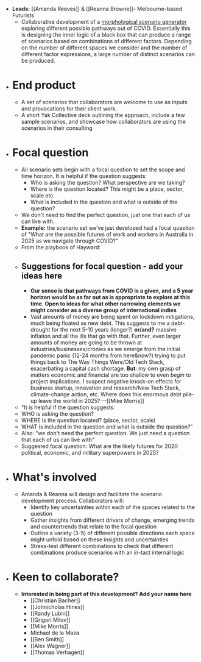- **Leads:** [[Amanda Reeves]] & [[Reanna Browne]]- Melbourne-based Futurists
    - Collaborative development of a [morphological scenario generator](https://www.researchgate.net/publication/243463578_Morphological_prospection_Profiling_the_shapes_of_things_to_come) exploring different possible pathways out of COVID. Essentially this is designing the inner logic of a black box that can produce a range of scenarios based on combinations of different factors. Depending on the number of different spaces we consider and the number of different factor expressions, a large number of distinct scenarios can be produced. 
- # End product
    - A set of scenarios that collaborators are welcome to use as inputs and provocations for their client work.
    - A short Yak Collective deck outlining the approach, include a few sample scenarios, and showcase how collaborators are using the scenarios in their consulting
- # Focal question
    - All scenario sets begin with a focal question to set the scope and time horizon. It is helpful if the question suggests:
        - Who is asking the question? What perspective are we taking?
        - Where is the question located? This might be a place, sector, scale etc.
        - What is included in the question and what is outside of the question?
    - We don't need to find the perfect question, just one that each of us can live with.
    - **Example:** the scenario set we've just developed had a focal question of "What are the possible futures of work and workers in Australia in 2025 as we navigate through COVID?"
    - From the playbook of Hayward: 
    - ## Suggestions for focal question - **add your ideas here**
        - __Our sense is that pathways from COVID is a given, and a 5 year horizon would be as far out as is appropriate to explore at this time. Open to ideas for what other narrowing elements we might consider as a diverse group of international indies__
        - Vast amounts of money are being spent on lockdown mitigations, much being floated as new debt. This suggests to me a debt-drought for the next 5-10 years (longer?) **or/and?** massive inflation and all the ills that go with that. Further, even larger amounts of money are going to be thrown at industries/businesses/cronies as we emerge from the initial pandemic panic (12-24 months from here&now?) trying to put things back to The Way Things Were/Old Tech Stack, exacerbating a capital cash shortage. **But**: my own grasp of matters economic and financial are too shallow to even _begin_ to project implications. I suspect negative knock-on effects for business startup, innovation and research/New Tech Stack, climate-change action, etc. Where does this enormous debt pile-up leave the world in 2025? 
--[[Mike Morris]]
    - "It is helpful if the question suggests:
    - WHO is asking the question?
    - WHERE is the question located? (place, sector, scale)
    - WHAT is included in the question and what is outside the question?"
    - Also: "we don't need the perfect question. We just need a question that each of us can live with"
    - Suggested focal question: What are the likely futures for 2020 political, economic, and military superpowers in 2025? 
- # What's involved
    - Amanda & Reanna will design and facilitate the scenario development process. Collaborators will:
        - Identify key uncertainties within each of the spaces related to the question
        - Gather insights from different drivers of change, emerging trends and countertrends that relate to the focal question
        - Outline a variety (3-5) of different possible directions each space might unfold based on these insights and uncertainties
        - Stress-test different combinations to check that different combinations produce scenarios with an in-tact internal logic
- # Keen to collaborate?
    - __Interested in being part of this development? Add your name here__
        - [[Christian Bacher]]
        - [[Johnicholas Hines]]
        - [[Randy Lubin]]
        - [[Grigori Milov]]
        - [[Mike Morris]]
        - Michael de la Maza
        - [[Ben Smith]]
        - [[Alex Wagner]]
        - [[Thomas Verhagen]]
